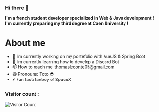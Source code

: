 ### Hi there 👋
**I'm a french student developer specialized in Web & Java development ! I'm currently preparing my third degree at Caen University !**


# About me
- 🔭 I’m currently working on my portefolio with VueJS & Spring Boot
- 🌱 I’m currently learning how to develop a Discord Bot
- 📫 How to reach me: thomasleconte05@gmail.com
- 😄 Pronouns: Toto 😎
- ⚡ Fun fact: fanboy of SpaceX
<!--
- 👯 I’m looking to collaborate on ...
- 🤔 I’m looking for help with ...
- 💬 Ask me about ...
-->

<h3> Visitor count : </h3>

![Visitor Count](https://profile-counter.glitch.me/ThomasLeconte/count.svg)
